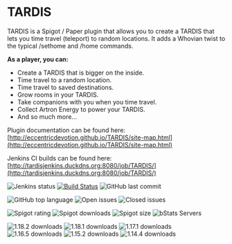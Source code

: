 # TARDIS

TARDIS is a Spigot / Paper plugin that allows you to create a TARDIS that lets you time travel (teleport) to random
locations. It adds a Whovian twist to the typical /sethome and /home commands.

**As a player, you can:**

* Create a TARDIS that is bigger on the inside.
* Time travel to a random location.
* Time travel to saved destinations.
* Grow rooms in your TARDIS.
* Take companions with you when you time travel.
* Collect Artron Energy to power your TARDIS.
* And so much more...

Plugin documentation can be found here:
[http://eccentricdevotion.github.io/TARDIS/site-map.html](http://eccentricdevotion.github.io/TARDIS/site-map.html)

Jenkins CI builds can be found here:
[http://tardisjenkins.duckdns.org:8080/job/TARDIS/](http://tardisjenkins.duckdns.org:8080/job/TARDIS/)

![Jenkins status](https://img.shields.io/website?down_message=offline&label=Jenkins&style=for-the-badge&up_message=online&url=http%3A%2F%2Ftardisjenkins.duckdns.org%3A8080%2F) [![Build Status](https://img.shields.io/jenkins/build?jobUrl=http%3A%2F%2Ftardisjenkins.duckdns.org%3A8080%2Fjob%2FTARDIS&style=for-the-badge)](http://tardisjenkins.duckdns.org:8080/job/TARDIS/) ![GitHub last commit](https://img.shields.io/github/last-commit/eccentricdevotion/TARDIS?style=for-the-badge)

![GitHub top language](https://img.shields.io/github/languages/top/eccentricdevotion/TARDIS?style=for-the-badge) ![Open issues](https://img.shields.io/github/issues-raw/eccentricdevotion/TARDIS?style=for-the-badge) ![Closed issues](https://img.shields.io/github/issues-closed-raw/eccentricdevotion/TARDIS?style=for-the-badge)

![Spigot rating](https://img.shields.io/spiget/stars/45729?label=Spigot%20rating&style=for-the-badge)  ![Spigot downloads](https://img.shields.io/spiget/downloads/45729?label=Spigot%20downloads&style=for-the-badge) ![Spigot size](https://img.shields.io/spiget/download-size/45729?label=Spigot%20size&style=for-the-badge) ![bStats Servers](https://img.shields.io/bstats/servers/11698?style=for-the-badge)

![1.18.2 downloads](https://img.shields.io/github/downloads/eccentricdevotion/TARDIS/1.18.2/total?style=for-the-badge) ![1.18.1 downloads](https://img.shields.io/github/downloads/eccentricdevotion/TARDIS/1.18.1/total?style=for-the-badge) ![1.17.1 downloads](https://img.shields.io/github/downloads/eccentricdevotion/TARDIS/1.17.1/total?style=for-the-badge)
![1.16.5 downloads](https://img.shields.io/github/downloads/eccentricdevotion/TARDIS/1.16.5/total?style=for-the-badge) ![1.15.2 downloads](https://img.shields.io/github/downloads/eccentricdevotion/TARDIS/1.15.2/total?style=for-the-badge) ![1.14.4 downloads](https://img.shields.io/github/downloads/eccentricdevotion/TARDIS/1.14.4/total?style=for-the-badge)
